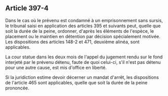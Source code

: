 Article 397-4
----
Dans le cas où le prévenu est condamné à un emprisonnement sans sursis, le
tribunal saisi en application des articles 395 et suivants peut, quelle que soit
la durée de la peine, ordonner, d'après les éléments de l'espèce, le placement
ou le maintien en détention par décision spécialement motivée. Les dispositions
des articles 148-2 et 471, deuxième alinéa, sont applicables.

La cour statue dans les deux mois de l'appel du jugement rendu sur le fond
interjeté par le prévenu détenu, faute de quoi celui-ci, s'il n'est pas détenu
pour une autre cause, est mis d'office en liberté.

Si la juridiction estime devoir décerner un mandat d'arrêt, les dispositions de
l'article 465 sont applicables, quelle que soit la durée de la peine prononcée.
